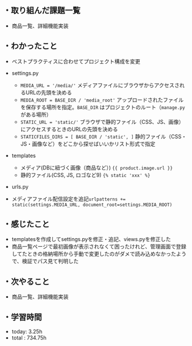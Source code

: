 ## ・取り組んだ課題一覧
- 商品一覧、詳細機能実装

## ・わかったこと
- ベストプラクティスに合わせてプロジェクト構成を変更
- settings.py
  - `MEDIA_URL = '/media/'` メディアファイルにブラウザからアクセスされるURLの先頭を決める
  - `MEDIA_ROOT = BASE_DIR / 'media_root'` アップロードされたファイルを保存する場所を指定。`BASE_DIR` はプロジェクトのルート（`manage.py` がある場所）
  - `STATIC_URL = 'static/'` ブラウザで静的ファイル（CSS、JS、画像）にアクセスするときのURLの先頭を決める
  - `STATICFILES_DIRS = [
    BASE_DIR / 'static',
]` 静的ファイル（CSS・JS・画像など）をどこから探せばいいかリスト形式で指定

- templates
  - メディア(DBに紐づく画像（商品など）) `{{ product.image.url }}`
  - 静的ファイル(CSS, JS, ロゴなど9) `{% static 'xxx' %}`

- urls.py
 - メディアファイル配信設定を追記`urlpatterns += static(settings.MEDIA_URL, document_root=settings.MEDIA_ROOT)`




## ・感じたこと
- templatesを作成してsettings.pyを修正・追記、views.pyを修正した
- 商品一覧ページで最初画像が表示されなくて困ったけれど、管理画面で登録してたときの格納場所から手動で変更したのがダメで読み込めなかったようで、検証でパス見て判明した




## ・次やること
- 商品一覧、詳細機能実装　
　
## ・学習時間
- today:  3.25h
- total  : 734.75h


